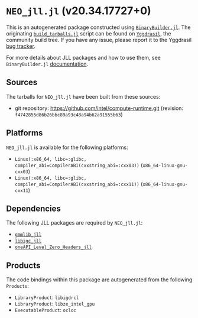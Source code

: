 # `NEO_jll.jl` (v20.34.17727+0)

This is an autogenerated package constructed using [`BinaryBuilder.jl`](https://github.com/JuliaPackaging/BinaryBuilder.jl). The originating [`build_tarballs.jl`](https://github.com/JuliaPackaging/Yggdrasil/blob/50b44e5a7b4207b891e8f66385ccf716ea5a7d9b/N/NEO/build_tarballs.jl) script can be found on [`Yggdrasil`](https://github.com/JuliaPackaging/Yggdrasil/), the community build tree.  If you have any issue, please report it to the Yggdrasil [bug tracker](https://github.com/JuliaPackaging/Yggdrasil/issues).

For more details about JLL packages and how to use them, see `BinaryBuilder.jl` [documentation](https://juliapackaging.github.io/BinaryBuilder.jl/dev/jll/).

## Sources

The tarballs for `NEO_jll.jl` have been built from these sources:

* git repository: https://github.com/intel/compute-runtime.git (revision: `f4742855d86b26bbc89a93c48a94b62a91555b63`)

## Platforms

`NEO_jll.jl` is available for the following platforms:

* `Linux(:x86_64, libc=:glibc, compiler_abi=CompilerABI(cxxstring_abi=:cxx03))` (`x86_64-linux-gnu-cxx03`)
* `Linux(:x86_64, libc=:glibc, compiler_abi=CompilerABI(cxxstring_abi=:cxx11))` (`x86_64-linux-gnu-cxx11`)

## Dependencies

The following JLL packages are required by `NEO_jll.jl`:

* [`gmmlib_jll`](https://github.com/JuliaBinaryWrappers/gmmlib_jll.jl)
* [`libigc_jll`](https://github.com/JuliaBinaryWrappers/libigc_jll.jl)
* [`oneAPI_Level_Zero_Headers_jll`](https://github.com/JuliaBinaryWrappers/oneAPI_Level_Zero_Headers_jll.jl)

## Products

The code bindings within this package are autogenerated from the following `Products`:

* `LibraryProduct`: `libigdrcl`
* `LibraryProduct`: `libze_intel_gpu`
* `ExecutableProduct`: `ocloc`
